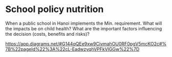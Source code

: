# School policy nutrition

When a public school in Hanoi implements the Min. requirement. 
What will the impacts be on child health? 
What are the important factors influencing the decision (costs, benefits and risks)?

https://app.diagrams.net/#G144qQEe9xw9CivmahOU0RF0pgV5mcKO2c#%7B%22pageId%22%3A%22cL-EadwzyqhVPFkVlGGw%22%7D
